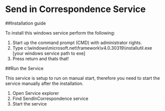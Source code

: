 # Send in Correspondence Service

##Installation guide

To install this windows service perform the following:

1. Start up the command prompt (CMD) with administrator rights.
2. Type c:\windows\microsoft.net\framework\v4.0.30319\installutil.exe [your windows service path to exe]
3. Press return and thats that!

##Run the Service

This service is setup to run on manual start, therefore you need to start the service manually after the installation.

1. Open Service explorer
2. Find SendInCorrespondence service
3. Start the service
